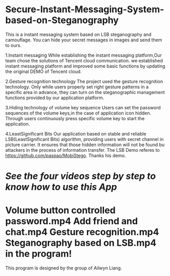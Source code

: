 # Secure-Instant-Messaging-System-based-on-Steganography
This is a instant messaging system based on LSB steganography and camouflage. You can hide your secret messages in images and send them to ours.

1.Instant messaging
While establishing the instant messaging platform,Our team chose the solutions of Tencent cloud communication.
we established instant messaging platform and improved some basic functions by updating the original DEMO of Tencent cloud.

2.Gesture recognition technology
The project used the gesture recognition technology.
Only while users properly set right gesture patterns in a specific area in advance, they can turn on the steganographic management functions provided by our application platform.

3.Hiding technology of volume key sequence
Users can set the password sequences of the volume keys,in the case of application icon hidden. Through users continuously press specific volume key to start the application.

4.LeastSignificant Bits
Our application based on stable and reliable LSB(LeastSignificant Bits) algorithm, providing users with secret channel in picture carrier. 
It ensures that those hidden information will not be found bu attackers in the process of information transfer.
The LSB Demo referes to https://github.com/paspao/MobiStego. Thanks his demo.


***See the four videos step by step to know how to use this App***
========================================================================
Volume button controlled password.mp4  Add friend and chat.mp4  Gesture recognition.mp4  Steganography based on LSB.mp4  in the program!
===========================================================================================================================================

This program is designed by the group of Ailwyn Liang.
